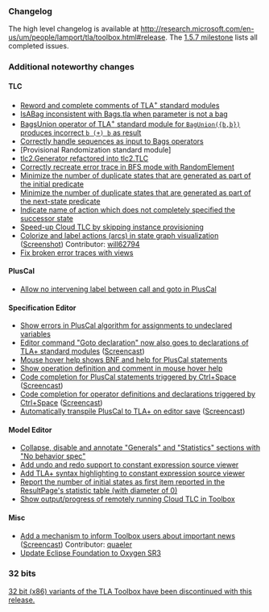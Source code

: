 ### Changelog
The high level changelog is available at http://research.microsoft.com/en-us/um/people/lamport/tla/toolbox.html#release. The [1.5.7 milestone](https://github.com/tlaplus/tlaplus/issues?q=is%3Aissue+milestone%3A1.5.7+is%3Aclosed) lists all completed issues.

### Additional noteworthy changes

#### TLC
* [Reword and complete comments of TLA<sup>+</sup> standard modules](https://github.com/tlaplus/tlaplus/commit/d2f54a1a5e3b7d9a9ac397046e147c7ef63c2f9d)
* [IsABag inconsistent with Bags.tla when parameter is not a bag](https://github.com/tlaplus/tlaplus/commit/5d15bde33891d34cdf07eaaf94845db665c59c72)
* [BagsUnion operator of TLA<sup>+</sup> standard module for `BagUnion({b,b})` produces incorrect `b (+) b` as result](https://github.com/tlaplus/tlaplus/commit/bc0f7dbf89a703a5899689b98232f1fe02241918)
* [Correctly handle sequences as input to Bags operators](https://github.com/tlaplus/tlaplus/issues/139)
* [Provisional Randomization standard module]
* [tlc2.Generator refactored into tlc2.TLC](https://github.com/tlaplus/tlaplus/commit/6141aed0c680f6b3257527e91d6652fc5adedaa6)
* [Correctly recreate error trace in BFS mode with RandomElement](https://github.com/tlaplus/tlaplus/commit/3a618d7dc566dd1fbae90d2ebbe5066d2c300fe2)
* [Minimize the number of duplicate states that are generated as part of the initial predicate](https://github.com/tlaplus/tlaplus/commit/f3a98cec010b63a4d0fb6fa122e6bd4e675ff3ae)
* [Minimize the number of duplicate states that are generated as part of the next-state predicate](https://github.com/tlaplus/tlaplus/commit/fba43190b2aa1ab58fecbddd1b878aaad0d3de1a)
* [Indicate name of action which does not completely specified the successor state](https://github.com/tlaplus/tlaplus/commit/fddcdd48b8d7ab402be887d484a2d6d2198cdb56)
* [Speed-up Cloud TLC by skipping instance provisioning](https://github.com/tlaplus/tlaplus/commit/2bc248848d89b094b74810c808f50eaa04506ddd)
* [Colorize and label actions (arcs) in state graph visualization](https://github.com/tlaplus/tlaplus/commit/7e80f1d6301c42c5381ef63c2ed26166c35f12bc) ([Screenshot](https://user-images.githubusercontent.com/6131840/35131485-64933ddc-fc94-11e7-9b71-04f543877abe.png)) Contributor: [will62794](https://github.com/will62794)
* [Fix broken error traces with views](https://github.com/tlaplus/tlaplus/commit/5a629454ed5286076f5f6012b382e852448d165c)

#### PlusCal
* [Allow no intervening label between call and goto in PlusCal](https://github.com/tlaplus/tlaplus/commit/188e1fd65788f5499030da53b6481351d4564b8c)

#### Specification Editor
* [Show errors in PlusCal algorithm for assignments to undeclared variables](https://github.com/tlaplus/tlaplus/commit/1e3f8fae00d12e5d1e755ad47e95dacaaa5c46af)
* [Editor command "Goto declaration" now also goes to declarations of TLA+ standard modules](https://github.com/tlaplus/tlaplus/commit/103204a62dabae2e68b8f728a11af50a64205dcf) ([Screencast](https://user-images.githubusercontent.com/88777/42322087-a7e0946a-804a-11e8-9ee7-fa4be54aa7b2.gif))
* [Mouse hover help shows BNF and help for PlusCal statements](https://github.com/tlaplus/tlaplus/commit/dbeafb64c395c6bd936a1bf0026c5780032e34ed)
* [Show operation definition and comment in mouse hover help](https://github.com/tlaplus/tlaplus/commit/ad36f390a22f24ebef23cd3d387e3a371fb90c2b)
* [Code completion for PlusCal statements triggered by Ctrl+Space](https://github.com/tlaplus/tlaplus/commit/13c772ff44b494d00a9dc95d429c5ec7cfb0e494) ([Screencast](https://user-images.githubusercontent.com/88777/42321184-930decf2-8047-11e8-9f92-2447695504f8.gif))
* [Code completion for operator definitions and declarations triggered by Ctrl+Space](https://github.com/tlaplus/tlaplus/commit/c31c2bd2b6ed9cf66dc733b7e39639b8837a516f) ([Screencast](https://user-images.githubusercontent.com/88777/42320885-7b2a4ef6-8046-11e8-846d-5f9340c445fe.gif))
* [Automatically transpile PlusCal to TLA+ on editor save](https://github.com/tlaplus/tlaplus/commit/642b540e0d479867ec73c202795106ed5ed9454a) ([Screencast](https://user-images.githubusercontent.com/88777/42319531-cc8d9afa-8041-11e8-91e9-3b4656243e4f.gif))

#### Model Editor
* [Collapse, disable and annotate "Generals" and "Statistics" sections with "No behavior spec"](https://github.com/tlaplus/tlaplus/commit/43d207d0b3368401900a927ffea790ce041bde55)
* [Add undo and redo support to constant expression source viewer](https://github.com/tlaplus/tlaplus/commit/ff03c664b0ed4bf435df216c3b6fec758a3b95be)
* [Add TLA+ syntax highlighting to constant expression source viewer](https://github.com/tlaplus/tlaplus/commit/fd93b56ced23a1e15c1e2f24ad67303c88a0cb09)
* [Report the number of initial states as first item reported in the ResultPage's statistic table (with diameter of 0)](https://github.com/tlaplus/tlaplus/commit/076f0c78635fe29ff1cfd6c68f3109fb6f04b191)
* [Show output/progress of remotely running Cloud TLC in Toolbox](https://github.com/tlaplus/tlaplus/commit/593fc822e89d84ffbb586a3a73f0d143af502f1d)

#### Misc
* [Add a mechanism to inform Toolbox users about important news](https://github.com/tlaplus/tlaplus/issues/100) ([Screencast](https://user-images.githubusercontent.com/88777/42326534-f1987984-8058-11e8-8dfb-afe2333d9ff2.gif)) Contributor: [quaeler](https://github.com/quaeler)
* [Update Eclipse Foundation to Oxygen SR3](https://github.com/tlaplus/tlaplus/commit/ed931d03fe4e33135f80f5957b0d2d76f815ab7f)

### 32 bits
[32 bit (x86) variants of the TLA Toolbox have been discontinued with this release.](https://github.com/tlaplus/tlaplus/commit/fb680446557e92229a059ef9f93fd48a29c5bb2f)

